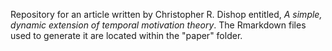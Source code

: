 Repository for an article written by Christopher R. Dishop entitled, *A simple, dynamic extension of temporal motivation theory*.  The Rmarkdown files used to generate it are located within the "paper" folder.